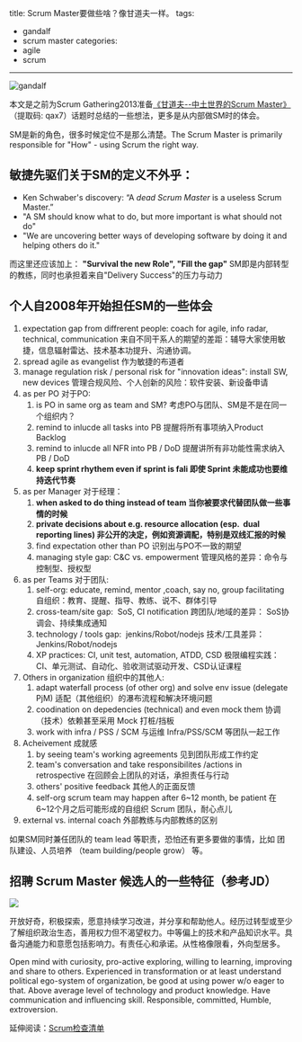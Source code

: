 title: Scrum Master要做些啥？像甘道夫一样。
tags:
  - gandalf
  - scrum master
categories:
  - agile
  - scrum
---

![gandalf](http://res.uperform.cn//gandalf-with-laptop.jpg)

本文是之前为Scrum Gathering2013准备[《甘道夫--中土世界的Scrum Master》](https://pan.baidu.com/s/1jDq6z8NB8bjSq4c_RQsLDQ)（提取码: qax7）话题时总结的一些想法，更多是从内部做SM时的体会。

SM是新的角色，很多时候定位不是那么清楚。The Scrum Master is primarily responsible for "How" - using Scrum the right way.

<!--more-->
## 敏捷先驱们关于SM的定义不外乎：
*   Ken Schwaber's discovery: “A _dead Scrum Master_ is a useless Scrum Master.”
*   "A SM should know what to do, but more important is what should not do"
*   "We are uncovering better ways of developing software by doing it and helping others do it."

而这里还应该加上：
**"Survival the new Role", "Fill the gap"**
SM即是内部转型的教练，同时也承担着来自"Delivery Success"的压力与动力


## 个人自2008年开始担任SM的一些体会

1.  expectation gap from diffrerent people: coach for agile, info radar, technical, communication 来自不同干系人的期望的差距：辅导大家使用敏捷，信息辐射雷达、技术基本功提升、沟通协调。
2.  spread agile as evangelist 作为敏捷的布道者
3.  manage regulation risk / personal risk for "innovation ideas": install SW, new devices 管理合规风险、个人创新的风险：软件安装、新设备申请
4.  as per PO 对于PO:
    1.  is PO in same org as team and SM? 考虑PO与团队、SM是不是在同一个组织内？
    2.  remind to inlucde all tasks into PB 提醒将所有事项纳入Product Backlog
    3.  remind to inlucde all NFR into PB / DoD 提醒讲所有非功能性需求纳入 PB / DoD
    4.  **keep sprint rhythem even if sprint is fali 即使 Sprint 未能成功也要维持迭代节奏** 
5.  as per Manager 对于经理：
    1.  **when asked to do thing instead of team 当你被要求代替团队做一些事情的时候**
    2.  **private decisions about e.g. resource allocation (esp.  dual reporting lines) 非公开的决定，例如资源调配，特别是双线汇报的时候**
    3.  find expectation other than PO 识别出与PO不一致的期望
    4.  managing style gap: C&C vs. empowerment 管理风格的差异：命令与控制型、授权型
6.  as per Teams 对于团队:
    1.  self-org: educate, remind, mentor ,coach, say no, group facilitating 自组织：教育、提醒、指导、教练、说不、群体引导
    2.  cross-team/site gap:  SoS, CI notification 跨团队/地域的差异： SoS协调会、持续集成通知
    3.  technology / tools gap:  jenkins/Robot/nodejs 技术/工具差异：Jenkins/Robot/nodejs
    4.  XP practices: CI, unit test, automation, ATDD, CSD 极限编程实践：CI、单元测试、自动化、验收测试驱动开发、CSD认证课程
7.  Others in organization 组织中的其他人:
    1.  adapt waterfall process (of other org) and solve env issue (delegate PjM) 适配（其他组织）的瀑布流程和解决环境问题
    2.  coodination on depedencies (technical) and even mock them 协调（技术）依赖甚至采用 Mock 打桩/挡板
    3.  work with infra / PSS / SCM 与运维 Infra/PSS/SCM 等团队一起工作
8.  Acheivement 成就感
    1.  by seeing team's working agreements 见到团队形成工作约定
    2.  team's conversation and take responsibilites /actions in retrospective 在回顾会上团队的对话，承担责任与行动
    3.  others' positive feedback 其他人的正面反馈
    4.  self-org scrum team may happen after 6~12 month, be patient 在6~12个月之后可能形成的自组织 Scrum 团队，耐心点儿
9.  external vs. internal coach 外部教练与内部教练的区别

如果SM同时兼任团队的 team lead 等职责，恐怕还有更多要做的事情，比如 团队建设、人员培养 （team building/people grow） 等。


## 招聘 Scrum Master 候选人的一些特征（参考JD）

![](https://www.uperform.cn/wp-content/uploads/2020/07/SM-as-gandolf.png)

开放好奇，积极探索，愿意持续学习改进，并分享和帮助他人。经历过转型或至少了解组织政治生态，善用权力但不渴望权力。中等偏上的技术和产品知识水平。具备沟通能力和意愿包括影响力。有责任心和承诺。从性格像限看，外向型居多。

Open mind with curiosity, pro-active exploring, willing to learning, improving and share to others. Experienced in transformation or at least understand political ego-system of organization, be good at using power w/o eager to that. Above average level of technology and product knowledge. Have communication and influencing skill. Responsible, committed, Humble, extroversion.

延伸阅读：[Scrum检查清单](http://jackyshen.com/2014/02/08/scrum-checklist/)


